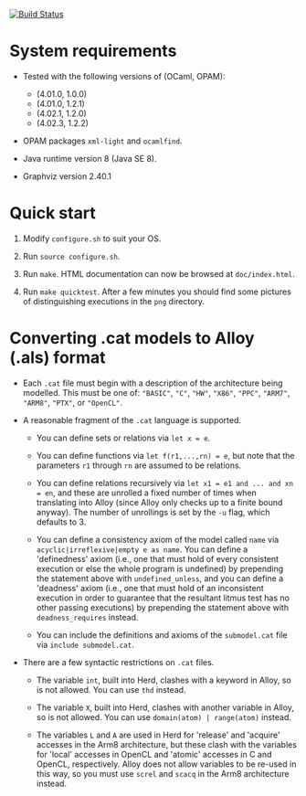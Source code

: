 [![Build Status](https://travis-ci.org/johnwickerson/memalloy.svg?branch=master)](https://travis-ci.org/johnwickerson/memalloy)

# System requirements

- Tested with the following versions of (OCaml, OPAM):
    - (4.01.0, 1.0.0)
    - (4.01.0, 1.2.1)
    - (4.02.1, 1.2.0)
    - (4.02.3, 1.2.2)

- OPAM packages `xml-light` and `ocamlfind`.

- Java runtime version 8 (Java SE 8).

- Graphviz version 2.40.1 

# Quick start

1. Modify `configure.sh` to suit your OS.

2. Run `source configure.sh`.

3. Run `make`. HTML documentation can now be browsed at `doc/index.html`.

4. Run `make quicktest`. After a few minutes you should find some
   pictures of distinguishing executions in the `png` directory.

# Converting .cat models to Alloy (.als) format

- Each `.cat` file must begin with a description of the architecture
  being modelled. This must be one of: `"BASIC"`, `"C"`, `"HW"`,
  `"X86"`, `"PPC"`, `"ARM7"`, `"ARM8"`, `"PTX"`, or `"OpenCL"`.

- A reasonable fragment of the `.cat` language is supported.

    - You can define sets or relations via `let x = e`.

    - You can define functions via `let f(r1,...,rn) = e`, but note
      that the parameters `r1` through `rn` are assumed to be
      relations.
	  
    - You can define relations recursively via `let x1 = e1 and
      ... and xn = en`, and these are unrolled a fixed number of times
      when translating into Alloy (since Alloy only checks up to a
      finite bound anyway). The number of unrollings is set by the
      `-u` flag, which defaults to 3.
	  
    - You can define a consistency axiom of the model called `name`
      via `acyclic|irreflexive|empty e as name`. You can define a
      'definedness' axiom (i.e., one that must hold of every
      consistent execution or else the whole program is undefined) by
      prepending the statement above with `undefined_unless`, and you
      can define a 'deadness' axiom (i.e., one that must hold of an
      inconsistent execution in order to guarantee that the resultant
      litmus test has no other passing executions) by prepending the
      statement above with `deadness_requires` instead.

    - You can include the definitions and axioms of the `submodel.cat`
      file via `include submodel.cat`. 

- There are a few syntactic restrictions on `.cat` files.

    - The variable `int`, built into Herd, clashes with a keyword in
      Alloy, so is not allowed. You can use `thd` instead.

    - The variable `X`, built into Herd, clashes with another variable
      in Alloy, so is not allowed. You can use `domain(atom) |
      range(atom)` instead.

    - The variables `L` and `A` are used in Herd for 'release' and
      'acquire' accesses in the Arm8 architecture, but these clash
      with the variables for 'local' accesses in OpenCL and 'atomic'
      accesses in C and OpenCL, respectively. Alloy does not allow
      variables to be re-used in this way, so you must use `screl` and
      `scacq` in the Arm8 architecture instead.
